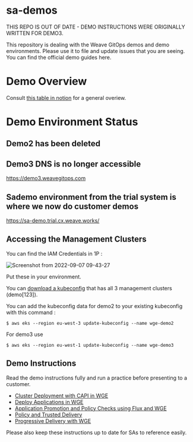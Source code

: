 # sa-demos
THIS REPO IS OUT OF DATE - DEMO INSTRUCTIONS WERE ORIGINALLY WRITTEN FOR DEMO3.

This repository is dealing with the Weave GitOps demos and demo environments. Please use it to file and update issues that you are seeing. You can find the official demo guides here.

# Demo Overview

Consult [this table in notion](https://www.notion.so/weaveworks/e68deffcc9f24095b07607c45a7e13c9?v=bbe74a228384477eb4830869a8359fea) for a general overiew. 

# Demo Environment Status

## Demo2 has been deleted
## Demo3 DNS is no longer accessible
https://demo3.weavegitops.com

## Sademo environment from the trial system is where we now do customer demos
https://sa-demo.trial.cx.weave.works/

## Accessing the Management Clusters

You can find the IAM Credentials in 1P : 

![Screenshot from 2022-09-07 09-43-27](https://user-images.githubusercontent.com/2788194/188821862-4ca062e0-bd38-4839-8186-257cf625215b.png)

Put these in your environment. 

You can [download a kubeconfig](https://github.com/weaveworks/sa-demos/raw/main/kubeconfig/config) that has all 3 management clusters (demo[123]).

You can add the kubeconfig data for demo2 to your existing kubeconfig with this command :
```
$ aws eks --region eu-west-3 update-kubeconfig --name wge-demo2 
```

For demo3 use 
```
$ aws eks --region eu-west-1 update-kubeconfig --name wge-demo3
```

## Demo Instructions

Read the demo instructions fully and run a practice before presenting to a customer.

- [Cluster Deployment with CAPI in WGE](https://github.com/weaveworks/sa-demos/blob/main/demos/cluster_capi.md)
- [Deploy Applications in WGE](https://github.com/weaveworks/sa-demos/blob/main/demos/applications.md)
- [Application Promotion and Policy Checks using Flux and WGE](https://github.com/weaveworks/sa-demos/blob/main/demos/application_promotion.md)
- [Policy and Trusted Delivery](https://github.com/weaveworks/sa-demos/blob/main/demos/policy-trusted_delivery.md)
- [Progressive Delivery with WGE](https://github.com/weaveworks/sa-demos/blob/main/demos/progressive-delivery-demo.md)

Please also keep these instructions up to date for SAs to reference easily.
